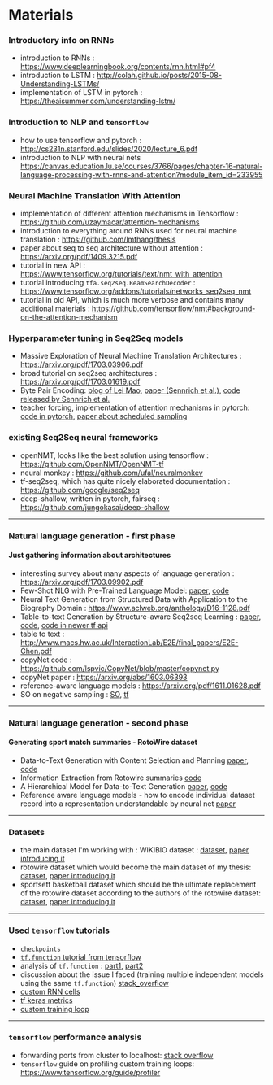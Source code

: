 # Materials

### Introductory info on RNNs
- introduction to RNNs : https://www.deeplearningbook.org/contents/rnn.html#pf4
- introduction to LSTM : http://colah.github.io/posts/2015-08-Understanding-LSTMs/
- implementation of LSTM in pytorch : https://theaisummer.com/understanding-lstm/

### Introduction to NLP and `tensorflow`
- how to use tensorflow and pytorch : http://cs231n.stanford.edu/slides/2020/lecture_6.pdf
- introduction to NLP with neural nets https://canvas.education.lu.se/courses/3766/pages/chapter-16-natural-language-processing-with-rnns-and-attention?module_item_id=233955

### Neural Machine Translation With Attention
- implementation of different attention mechanisms in Tensorflow : https://github.com/uzaymacar/attention-mechanisms 
- introduction to everything around RNNs used for neural machine translation : https://github.com/lmthang/thesis
- paper about seq to seq architecture without attention : https://arxiv.org/pdf/1409.3215.pdf
- tutorial in new API : https://www.tensorflow.org/tutorials/text/nmt_with_attention
- tutorial introducing `tfa.seq2seq.BeamSearchDecoder` : https://www.tensorflow.org/addons/tutorials/networks_seq2seq_nmt
- tutorial in old API, which is much more verbose and contains many additional materials : https://github.com/tensorflow/nmt#background-on-the-attention-mechanism

### Hyperparameter tuning in Seq2Seq models
- Massive Exploration of Neural Machine Translation Architectures :  https://arxiv.org/pdf/1703.03906.pdf
- broad tutorial on seq2seq architectures : https://arxiv.org/pdf/1703.01619.pdf
- Byte Pair Encoding: [blog of Lei Mao](https://leimao.github.io/blog/Byte-Pair-Encoding/), [paper (Sennrich et al.)](https://www.aclweb.org/anthology/P16-1162/), [code released by Sennrich et al.](https://github.com/rsennrich/subword-nmt)
- teacher forcing, implementation of attention mechanisms in pytorch: [code in pytorch](https://github.com/spro/practical-pytorch/tree/master/seq2seq-translation), [paper about scheduled sampling](https://arxiv.org/pdf/1506.03099.pdf)

### existing Seq2Seq neural frameworks
- openNMT, looks like the best solution using tensorflow : https://github.com/OpenNMT/OpenNMT-tf
- neural monkey : https://github.com/ufal/neuralmonkey
- tf-seq2seq, which has quite nicely elaborated documentation : https://github.com/google/seq2seq
- deep-shallow, written in pytorch, fairseq : https://github.com/jungokasai/deep-shallow

--------------

### Natural language generation - first phase
#### Just gathering information about architectures
- interesting survey about many aspects of language generation : https://arxiv.org/pdf/1703.09902.pdf
- Few-Shot NLG with Pre-Trained Language Model: [paper](https://www.aclweb.org/anthology/2020.acl-main.18.pdf), [code](https://github.com/czyssrs/Few-Shot-NLG)
- Neural Text Generation from Structured Data with Application to the Biography Domain : https://www.aclweb.org/anthology/D16-1128.pdf
- Table-to-text Generation by Structure-aware Seq2seq Learning : [paper](https://arxiv.org/pdf/1711.09724.pdf), [code](https://github.com/tyliupku/wiki2bio), [code in newer tf api](https://github.com/Parth27/Data2Text)
- table to text : http://www.macs.hw.ac.uk/InteractionLab/E2E/final_papers/E2E-Chen.pdf
- copyNet code : https://github.com/lspvic/CopyNet/blob/master/copynet.py
- copyNet paper : https://arxiv.org/abs/1603.06393
- reference-aware language models : https://arxiv.org/pdf/1611.01628.pdf
- SO on negative sampling : [SO](https://stackoverflow.com/questions/37671974/tensorflow-negative-sampling), [tf](https://www.tensorflow.org/extras/candidate_sampling.pdf)

------------------

### Natural language generation - second phase
#### Generating sport match summaries - RotoWire dataset
- Data-to-Text Generation with Content Selection and Planning [paper](https://arxiv.org/pdf/1809.00582.pdf), [code](https://github.com/ratishsp/data2text-plan-py)
- Information Extraction from Rotowire summaries [code](https://github.com/ratishsp/data2text-1) 
- A Hierarchical Model for Data-to-Text Generation [paper](https://arxiv.org/pdf/1912.10011v1.pdf), [code](https://github.com/KaijuML/data-to-text-hierarchical)
- Reference aware language models - how to encode individual dataset record into a representation understandable by neural net [paper](https://arxiv.org/abs/1611.01628)

------------------

### Datasets
- the main dataset I'm working with : WIKIBIO dataset : [dataset](https://github.com/DavidGrangier/wikipedia-biography-dataset), [paper introducing it](https://arxiv.org/abs/1603.07771)
- rotowire dataset which would become the main dataset of my thesis: [dataset](https://github.com/harvardnlp/boxscore-data), [paper introducing it](https://arxiv.org/pdf/1707.08052.pdf)
- sportsett basketball dataset which should be the ultimate replacement of the rotowire dataset according to the authors of the rotowire dataset: [dataset](https://github.com/nlgcat/sport_sett_basketball), [paper introducing it](https://intellang.github.io/papers/5-IntelLanG_2020_paper_5.pdf)

----------------

### Used `tensorflow` tutorials
- [`checkpoints`](https://www.tensorflow.org/guide/checkpoint#loading_mechanics)
- [`tf.function` tutorial from tensorflow](https://www.tensorflow.org/guide/function#setup)
- analysis of `tf.function` : [part1](https://pgaleone.eu/tensorflow/tf.function/2019/03/21/dissecting-tf-function-part-1/), [part2](https://pgaleone.eu/tensorflow/tf.function/2019/04/03/dissecting-tf-function-part-2/)
- discussion about the issue I faced (training multiple independent models using the same `tf.function`) [stack_overflow](https://stackoverflow.com/questions/60704587/training-multiple-models-defined-from-the-same-class-in-tensorflow-2-0-fails-whe)
- [custom RNN cells](https://www.tensorflow.org/guide/keras/rnn#rnn_layers_and_rnn_cells)
- [tf keras metrics](https://neptune.ai/blog/keras-metrics)
- [custom training loop](https://www.tensorflow.org/guide/keras/writing_a_training_loop_from_scratch)

--------------

### `tensorflow` performance analysis
- forwarding ports from cluster to localhost: [stack overflow](https://stackoverflow.com/questions/37987839/how-can-i-run-tensorboard-on-a-remote-server)
- `tensorflow` guide on profiling custom training loops: https://www.tensorflow.org/guide/profiler

